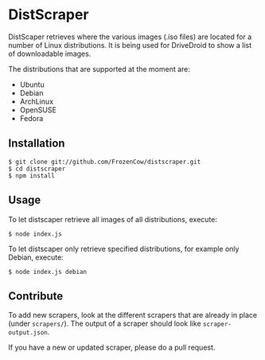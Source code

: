 # DistScraper

DistScaper retrieves where the various images (.iso files) are located for a number of Linux distributions. It is being used for DriveDroid to show a list of downloadable images.

The distributions that are supported at the moment are:

* Ubuntu
* Debian
* ArchLinux
* OpenSUSE
* Fedora

## Installation

    $ git clone git://github.com/FrozenCow/distscraper.git
    $ cd distscraper
    $ npm install

## Usage

To let distscaper retrieve all images of all distributions, execute:

    $ node index.js

To let distscaper only retrieve specified distributions, for example only Debian, execute:

    $ node index.js debian

## Contribute

To add new scrapers, look at the different scrapers that are already in place (under `scrapers/`). The output of a scraper should look like `scraper-output.json`.

If you have a new or updated scraper, please do a pull request.
